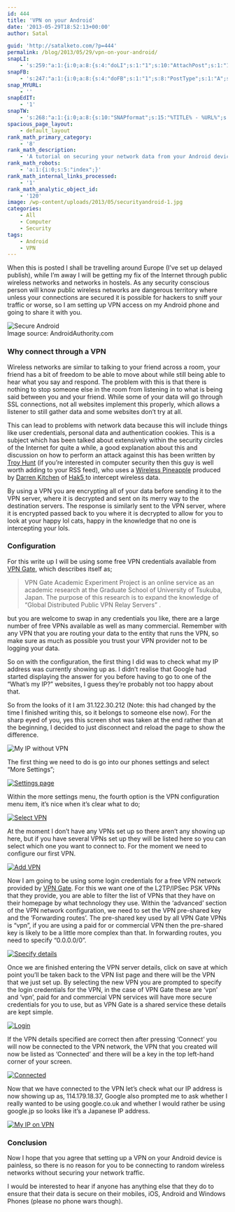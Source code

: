 ```yaml
---
id: 444
title: 'VPN on your Android'
date: '2013-05-29T18:52:13+00:00'
author: Satal

guid: 'http://satalketo.com/?p=444'
permalink: /blog/2013/05/29/vpn-on-your-android/
snapLI:
    - 's:259:"a:1:{i:0;a:8:{s:4:"doLI";s:1:"1";s:10:"AttachPost";s:1:"1";s:10:"SNAPformat";s:41:"New post has been published on %SITENAME%";s:11:"SNAPformatT";s:18:"New Post - %TITLE%";s:9:"isAutoImg";s:1:"A";s:8:"imgToUse";b:0;s:9:"isAutoURL";s:1:"A";s:8:"urlToUse";b:0;}}";'
snapFB:
    - 's:247:"a:1:{i:0;a:8:{s:4:"doFB";s:1:"1";s:8:"PostType";s:1:"A";s:10:"AttachPost";s:1:"1";s:10:"SNAPformat";s:51:"New post (%TITLE%) has been published on %SITENAME%";s:9:"isAutoImg";s:1:"A";s:8:"imgToUse";b:0;s:9:"isAutoURL";s:1:"A";s:8:"urlToUse";b:0;}}";'
snap_MYURL:
    - ''
snapEdIT:
    - '1'
snapTW:
    - 's:268:"a:1:{i:0;a:8:{s:10:"SNAPformat";s:15:"%TITLE% - %URL%";s:8:"attchImg";s:1:"1";s:9:"isAutoImg";s:1:"A";s:8:"imgToUse";s:0:"";s:9:"msgFormat";s:59:"New post (%TITLE%) has been published on %SITENAME% - %URL%";s:9:"isAutoURL";s:1:"A";s:8:"urlToUse";s:0:"";s:2:"do";i:0;}}";'
spacious_page_layout:
    - default_layout
rank_math_primary_category:
    - '8'
rank_math_description:
    - 'A tutorial on securing your network data from your Android device when using public wireless networks.'
rank_math_robots:
    - 'a:1:{i:0;s:5:"index";}'
rank_math_internal_links_processed:
    - '1'
rank_math_analytic_object_id:
    - '120'
image: /wp-content/uploads/2013/05/securityandroid-1.jpg
categories:
    - All
    - Computer
    - Security
tags:
    - Android
    - VPN
---
```


When this is posted I shall be travelling around Europe (I’ve set up delayed publish), while I’m away I will be getting my fix of the Internet through public wireless networks and networks in hostels. As any security conscious person will know public wireless networks are dangerous territory where unless your connections are secured it is possible for hackers to sniff your traffic or worse, so I am setting up VPN access on my Android phone and going to share it with you.

![Secure Android](https://samjenkins.com/wp-content/uploads/2013/05/securityandroid.jpg)  
Image source: AndroidAuthority.com

### Why connect through a VPN

Wireless networks are similar to talking to your friend across a room, your friend has a bit of freedom to be able to move about while still being able to hear what you say and respond. The problem with this is that there is nothing to stop someone else in the room from listening in to what is being said between you and your friend. While some of your data will go through SSL connections, not all websites implement this properly, which allows a listener to still gather data and some websites don’t try at all.

This can lead to problems with network data because this will include things like user credentials, personal data and authentication cookies. This is a subject which has been talked about extensively within the security circles of the Internet for quite a while, a good explanation about this and discussion on how to perform an attack against this has been written by [Troy Hunt](http://www.troyhunt.com/2013/04/the-beginners-guide-to-breaking-website.html "The beginners guide to breaking website security with nothing more than a Pineapple") (if you’re interested in computer security then this guy is well worth adding to your RSS feed), who uses a [Wireless Pineapple](http://hakshop.myshopify.com/products/wifi-pineapple "Wifi pineapple") produced by [Darren Kitchen](https://plus.google.com/+DarrenKitchen "Darren Kitchen") of [Hak5 ](http://hak5.org "Hak5")to intercept wireless data.

By using a VPN you are encrypting all of your data before sending it to the VPN server, where it is decrypted and sent on its merry way to the destination servers. The response is similarly sent to the VPN server, where it is encrypted passed back to you where it is decrypted to allow for you to look at your happy lol cats, happy in the knowledge that no one is intercepting your lols.

### Configuration

For this write up I will be using some free VPN credentials available from [VPN Gate](http://www.vpngate.net/ "VPN Gate"), which describes itself as;

> VPN Gate Academic Experiment Project is an online service as an academic research at the Graduate School of University of Tsukuba, Japan. The purpose of this research is to expand the knowledge of “Global Distributed Public VPN Relay Servers” .

but you are welcome to swap in any credentials you like, there are a large number of free VPNs available as well as many commercial. Remember with any VPN that you are routing your data to the entity that runs the VPN, so make sure as much as possible you trust your VPN provider not to be logging your data.

So on with the configuration, the first thing I did was to check what my IP address was currently showing up as. I didn’t realise that Google had started displaying the answer for you before having to go to one of the “What’s my IP?” websites, I guess they’re probably not too happy about that.

So from the looks of it I am 31.122.30.212 (Note: this had changed by the time I finished writing this, so it belongs to someone else now). For the sharp eyed of you, yes this screen shot was taken at the end rather than at the beginning, I decided to just disconnect and reload the page to show the difference.

![My IP without VPN](https://samjenkins.com/wp-content/uploads/2013/05/My-IP-without-VPN.png)

The first thing we need to do is go into our phones settings and select “More Settings”;

[![Settings page](https://samjenkins.com/wp-content/uploads/2013/05/Settings-page.png)](https://samjenkins.com/wp-content/uploads/2013/05/Settings-page.png)

Within the more settings menu, the fourth option is the VPN configuration menu item, it’s nice when it’s clear what to do;

[![Select VPN](https://samjenkins.com/wp-content/uploads/2013/05/Select-VPN.png)](https://samjenkins.com/wp-content/uploads/2013/05/Select-VPN.png)

At the moment I don’t have any VPNs set up so there aren’t any showing up here, but if you have several VPNs set up they will be listed here so you can select which one you want to connect to. For the moment we need to configure our first VPN.

[![Add VPN](https://samjenkins.com/wp-content/uploads/2013/05/Add-VPN.png)](https://samjenkins.com/wp-content/uploads/2013/05/Add-VPN.png)

Now I am going to be using some login credentials for a free VPN network provided by [VPN Gate](http://www.vpngate.net/ "VPN Gate"). For this we want one of the L2TP/IPSec PSK VPNs that they provide, you are able to filter the list of VPNs that they have on their homepage by what technology they use. Within the ‘advanced’ section of the VPN network configuration, we need to set the VPN pre-shared key and the ‘Forwarding routes’. The pre-shared key used by all VPN Gate VPNs is “vpn”, if you are using a paid for or commercial VPN then the pre-shared key is likely to be a little more complex than that. In forwarding routes, you need to specify “0.0.0.0/0”.

[![Specify details](https://samjenkins.com/wp-content/uploads/2013/05/Specify-details.png)](https://samjenkins.com/wp-content/uploads/2013/05/Specify-details.png)

Once we are finished entering the VPN server details, click on save at which point you’ll be taken back to the VPN list page and there will be the VPN that we just set up. By selecting the new VPN you are prompted to specify the login credentials for the VPN, in the case of VPN Gate these are ‘vpn’ and ‘vpn’, paid for and commercial VPN services will have more secure credentials for you to use, but as VPN Gate is a shared service these details are kept simple.

[![Login](https://samjenkins.com/wp-content/uploads/2013/05/Login.png)](https://samjenkins.com/wp-content/uploads/2013/05/Login.png)

If the VPN details specified are correct then after pressing ‘Connect’ you will now be connected to the VPN network, the VPN that you created will now be listed as ‘Connected’ and there will be a key in the top left-hand corner of your screen.

[![Connected](https://samjenkins.com/wp-content/uploads/2013/05/Connected.png)](https://samjenkins.com/wp-content/uploads/2013/05/Connected.png)

Now that we have connected to the VPN let’s check what our IP address is now showing up as, 114.179.18.37, Google also prompted me to ask whether I really wanted to be using google.co.uk and whether I would rather be using google.jp so looks like it’s a Japanese IP address.

[![My IP on VPN](https://samjenkins.com/wp-content/uploads/2013/05/My-IP-on-VPN.png)](https://samjenkins.com/wp-content/uploads/2013/05/My-IP-on-VPN.png)

###  Conclusion

Now I hope that you agree that setting up a VPN on your Android device is painless, so there is no reason for you to be connecting to random wireless networks without securing your network traffic.

I would be interested to hear if anyone has anything else that they do to ensure that their data is secure on their mobiles, iOS, Android and Windows Phones (please no phone wars though).
